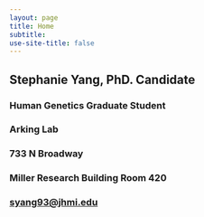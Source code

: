 ```yaml
---
layout: page
title: Home
subtitle: 
use-site-title: false
---
```


## Stephanie Yang, PhD. Candidate
### Human Genetics Graduate Student
### Arking Lab
### 733 N Broadway 
### Miller Research Building Room 420
### syang93@jhmi.edu

